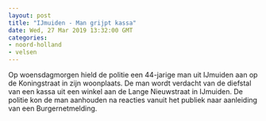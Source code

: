```yaml
---
layout: post
title: "IJmuiden - Man grijpt kassa"
date: Wed, 27 Mar 2019 13:32:00 GMT
categories: 
- noord-holland 
- velsen 
---
```


Op woensdagmorgen hield de politie een 44-jarige man uit IJmuiden aan op de Koningstraat in zijn woonplaats. De man wordt verdacht van de diefstal van een kassa uit een winkel aan de Lange Nieuwstraat in IJmuiden. De politie kon de man aanhouden na reacties vanuit het publiek naar aanleiding van een Burgernetmelding.

